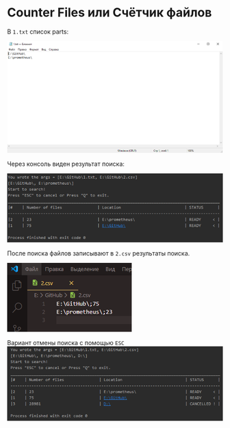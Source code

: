 # Counter Files или Счётчик файлов

В `1.txt` список parts:

![1](img/3.png)

Через консоль виден результат поиска:

![2](img/2.png)

После поиска файлов записывают в `2.csv` результаты поиска.

![3](img/4.png)

Вариант отмены поиска с помощью `ESC`
![4](img/1.png)
